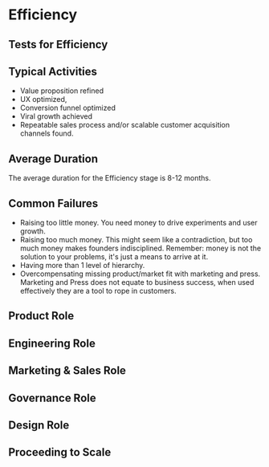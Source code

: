 # Efficiency


## Tests for Efficiency



## Typical Activities

* Value proposition refined
* UX optimized, 
* Conversion funnel optimized
* Viral growth achieved
* Repeatable sales process and/or scalable customer acquisition channels found.

## Average Duration

The average duration for the Efficiency stage is 8-12 months.

## Common Failures

* Raising too little money. You need money to drive experiments and user growth.
* Raising too much money. This might seem like a contradiction, but too much money makes founders indisciplined. Remember: money is not the solution to your problems, it's just a means to arrive at it.
* Having more than 1 level of hierarchy.
* Overcompensating missing product/market fit with marketing and press. Marketing and Press does not equate to business success, when used effectively they are a tool to rope in customers.

## Product Role

## Engineering Role

## Marketing & Sales Role

## Governance Role

## Design Role

## Proceeding to Scale

